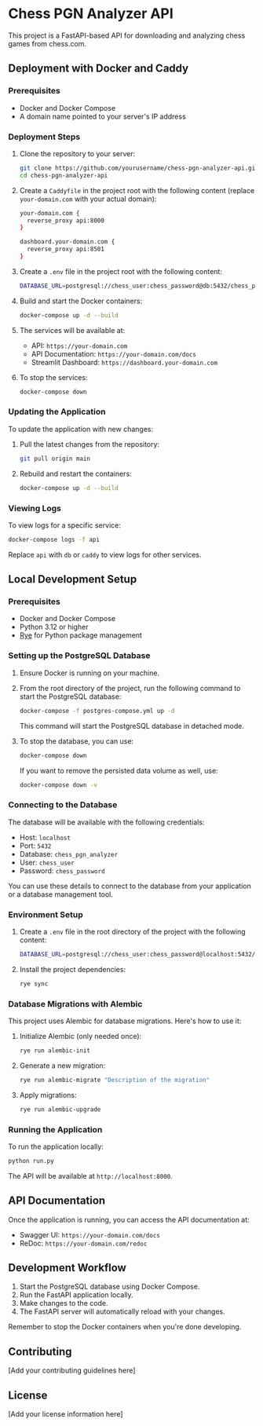 # Chess PGN Analyzer API

This project is a FastAPI-based API for downloading and analyzing chess games from chess.com.

## Deployment with Docker and Caddy

### Prerequisites

- Docker and Docker Compose
- A domain name pointed to your server's IP address

### Deployment Steps

1. Clone the repository to your server:

   ```sh
   git clone https://github.com/yourusername/chess-pgn-analyzer-api.git
   cd chess-pgn-analyzer-api
   ```

2. Create a `Caddyfile` in the project root with the following content (replace `your-domain.com` with your actual domain):

   ```sh
   your-domain.com {
     reverse_proxy api:8000
   }

   dashboard.your-domain.com {
     reverse_proxy api:8501
   }
   ```

3. Create a `.env` file in the project root with the following content:

   ```sh
   DATABASE_URL=postgresql://chess_user:chess_password@db:5432/chess_pgn_analyzer
   ```

4. Build and start the Docker containers:

   ```sh
   docker-compose up -d --build
   ```

5. The services will be available at:
   - API: `https://your-domain.com`
   - API Documentation: `https://your-domain.com/docs`
   - Streamlit Dashboard: `https://dashboard.your-domain.com`

6. To stop the services:

   ```sh
   docker-compose down
   ```

### Updating the Application

To update the application with new changes:

1. Pull the latest changes from the repository:

   ```sh
   git pull origin main
   ```

2. Rebuild and restart the containers:

   ```sh
   docker-compose up -d --build
   ```

### Viewing Logs

To view logs for a specific service:

```sh
docker-compose logs -f api
```

Replace `api` with `db` or `caddy` to view logs for other services.

## Local Development Setup

### Prerequisites

- Docker and Docker Compose
- Python 3.12 or higher
- [Rye](https://rye-up.com/) for Python package management

### Setting up the PostgreSQL Database

1. Ensure Docker is running on your machine.

2. From the root directory of the project, run the following command to start the PostgreSQL database:

   ```sh
   docker-compose -f postgres-compose.yml up -d
   ```

   This command will start the PostgreSQL database in detached mode.

3. To stop the database, you can use:

   ```sh
   docker-compose down
   ```

   If you want to remove the persisted data volume as well, use:

   ```sh
   docker-compose down -v
   ```

### Connecting to the Database

The database will be available with the following credentials:

- Host: `localhost`
- Port: `5432`
- Database: `chess_pgn_analyzer`
- User: `chess_user`
- Password: `chess_password`

You can use these details to connect to the database from your application or a
database management tool.

### Environment Setup

1. Create a `.env` file in the root directory of the project with the following content:

   ```sh
   DATABASE_URL=postgresql://chess_user:chess_password@localhost:5432/chess_pgn_analyzer
   ```

2. Install the project dependencies:

   ```sh
   rye sync
   ```

### Database Migrations with Alembic

This project uses Alembic for database migrations. Here's how to use it:

1. Initialize Alembic (only needed once):

   ```sh
   rye run alembic-init
   ```

2. Generate a new migration:

   ```sh
   rye run alembic-migrate "Description of the migration"
   ```

3. Apply migrations:

   ```sh
   rye run alembic-upgrade
   ```

### Running the Application

To run the application locally:

```sh
python run.py
```

The API will be available at `http://localhost:8000`.

## API Documentation

Once the application is running, you can access the API documentation at:

- Swagger UI: `https://your-domain.com/docs`
- ReDoc: `https://your-domain.com/redoc`

## Development Workflow

1. Start the PostgreSQL database using Docker Compose.
2. Run the FastAPI application locally.
3. Make changes to the code.
4. The FastAPI server will automatically reload with your changes.

Remember to stop the Docker containers when you're done developing.

## Contributing

[Add your contributing guidelines here]

## License

[Add your license information here]
